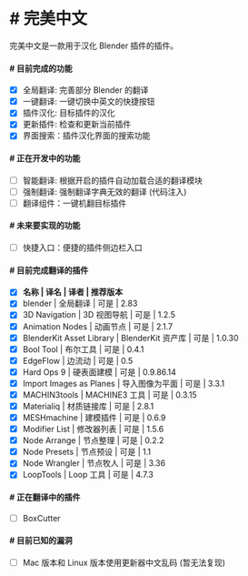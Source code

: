 # # 完美中文
完美中文是一款用于汉化 Blender 插件的插件。
#### # 目前完成的功能
- [x] 全局翻译: 完善部分 Blender 的翻译
- [x] 一键翻译: 一键切换中英文的快捷按钮
- [x] 插件汉化: 目标插件的汉化
- [x] 更新插件: 检查和更新当前插件
- [x] 界面搜索：插件汉化界面的搜索功能
#### # 正在开发中的功能
- [ ] 智能翻译: 根据开启的插件自动加载合适的翻译模块
- [ ] 强制翻译: 强制翻译字典无效的翻译 (代码注入)
- [ ] 翻译组件：一键机翻目标插件
#### # 未来要实现的功能
- [ ] 快捷入口：便捷的插件侧边栏入口
#### # 目前完成翻译的插件
- [x] **名称                     | 译名              | 译者 | 推荐版本**
- [x]   blender                  | 全局翻译          | 可是 | 2.83
- [x]   3D Navigation            | 3D 视图导航       | 可是 | 1.2.5
- [x]   Animation Nodes          | 动画节点          | 可是 | 2.1.7
- [x]   BlenderKit Asset Library | BlenderKit 资产库 | 可是 | 1.0.30
- [x]   Bool Tool                | 布尔工具          | 可是 | 0.4.1
- [x]   EdgeFlow                 | 边流动            | 可是 | 0.5
- [x]   Hard Ops 9               | 硬表面建模        | 可是 | 0.9.86.14
- [x]   Import Images as Planes  | 导入图像为平面    | 可是 | 3.3.1
- [x]   MACHIN3tools             | MACHINE3 工具     | 可是 | 0.3.15
- [x]   Materialiq               | 材质链接库        | 可是 | 2.8.1
- [x]   MESHmachine              | 建模插件          | 可是 | 0.6.9
- [x]   Modifier List            | 修改器列表        | 可是 | 1.5.6
- [x]   Node Arrange             | 节点整理          | 可是 | 0.2.2
- [x]   Node Presets             | 节点预设          | 可是 | 1.1
- [x]   Node Wrangler            | 节点牧人          | 可是 | 3.36
- [x]   LoopTools                | Loop 工具         | 可是 | 4.7.3
#### # 正在翻译中的插件
- [ ] BoxCutter
#### # 目前已知的漏洞
- [ ] Mac 版本和 Linux 版本使用更新器中文乱码 (暂无法复现)
